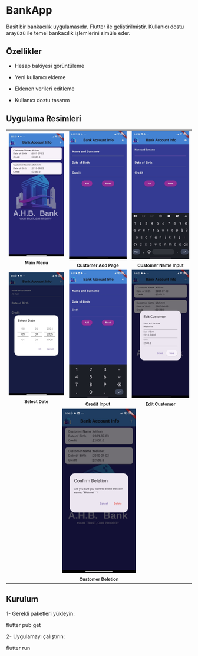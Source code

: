 # BankApp

Basit bir bankacılık uygulamasıdır. Flutter ile geliştirilmiştir. Kullanıcı dostu arayüzü ile temel bankacılık işlemlerini simüle eder.

## Özellikler
* Hesap bakiyesi görüntüleme

* Yeni kullanıcı ekleme

* Eklenen verileri editleme

* Kullanıcı dostu tasarım

## Uygulama Resimleri

<table align="center">
  <tr>
    <td align="center">
      <img src="images/Main_Menu.jpg" width="200"/><br>
      <sub><b>Main Menu</b></sub>
    </td>
        <td align="center">
      <img src="images/Customer_Add_Page.jpg" width="200"/><br>
      <sub><b>Customer Add Page</b></sub>
    </td>
    <td align="center">
      <img src="images/Customer_Name_Input.jpg" width="200"/><br>
      <sub><b>Customer Name Input</b></sub>
    </td>

  </tr>
  <tr>
        <td align="center">
      <img src="images/Select_Date.jpg" width="200"/><br>
      <sub><b>Select Date</b></sub>
    </td>
    <td align="center">
      <img src="images/Credit_Input.jpg" width="200"/><br>
      <sub><b>Credit Input</b></sub>
    </td>
    <td align="center" >
      <img src="images/Edit_Customer.jpg" width="200"/><br>
      <sub><b>Edit Customer</b></sub>
    </td>

  </tr>
  <tr>
     <td align="center"colspan="3">
      <img src="images/Customer_Deletion.jpg" width="200"/><br>
      <sub><b>Customer Deletion</b></sub>
    </td>
  </tr>
</table>



## Kurulum
1- Gerekli paketleri yükleyin:
  
  flutter pub get  

2- Uygulamayı çalıştırın:

  flutter run  
